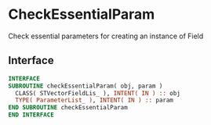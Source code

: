 # CheckEssentialParam

Check essential parameters for creating an instance of Field

## Interface

```fortran
INTERFACE
SUBROUTINE checkEssentialParam( obj, param )
  CLASS( STVectorFieldLis_ ), INTENT( IN ) :: obj
  TYPE( ParameterList_ ), INTENT( IN ) :: param
END SUBROUTINE checkEssentialParam
END INTERFACE
```
